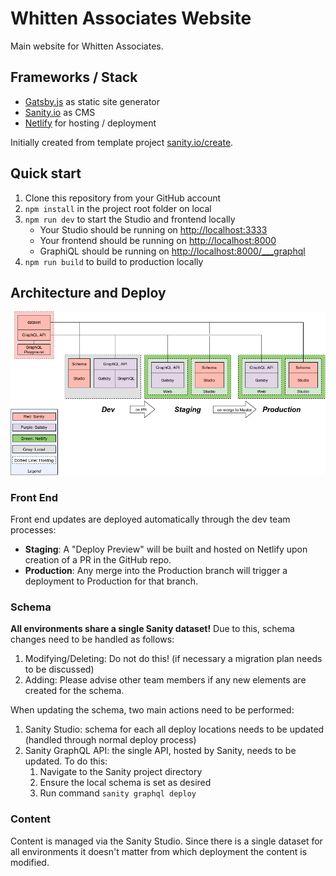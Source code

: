 # Whitten Associates Website

Main website for Whitten Associates.

## Frameworks / Stack

- [Gatsby.js](https://gatsbyjs.org) as static site generator
- [Sanity.io](https://www.sanity.io) as CMS
- [Netlify](https://netlify.com) for hosting / deployment

Initially created from template project [sanity.io/create](https://www.sanity.io/create/?template=sanity-io%2Fsanity-template-gatsby-portfolio).

## Quick start

1. Clone this repository from your GitHub account
2. `npm install` in the project root folder on local
3. `npm run dev` to start the Studio and frontend locally
   - Your Studio should be running on [http://localhost:3333](http://localhost:3333)
   - Your frontend should be running on [http://localhost:8000](http://localhost:8000)
   - GraphiQL should be running on [http://localhost:8000/\_\_\_graphql](http://localhost:8000/___graphql)
4. `npm run build` to build to production locally

## Architecture and Deploy

![Architecture](arch_deploy.png)

### Front End

Front end updates are deployed automatically through the dev team processes:

- **Staging**: A "Deploy Preview" will be built and hosted on Netlify upon creation of a PR in the GitHub repo.
- **Production**: Any merge into the Production branch will trigger a deployment to Production for that branch.

### Schema

**All environments share a single Sanity dataset!** Due to this, schema changes need to be handled as follows:

1. Modifying/Deleting: Do not do this! (if necessary a migration plan needs to be discussed)
1. Adding: Please advise other team members if any new elements are created for the schema.

When updating the schema, two main actions need to be performed:

1. Sanity Studio: schema for each all deploy locations needs to be updated (handled through normal deploy process)
1. Sanity GraphQL API: the single API, hosted by Sanity, needs to be updated. To do this:
   1. Navigate to the Sanity project directory
   1. Ensure the local schema is set as desired
   1. Run command `sanity graphql deploy`

### Content

Content is managed via the Sanity Studio. Since there is a single dataset for all environments it doesn't matter from which deployment the content is modified.
